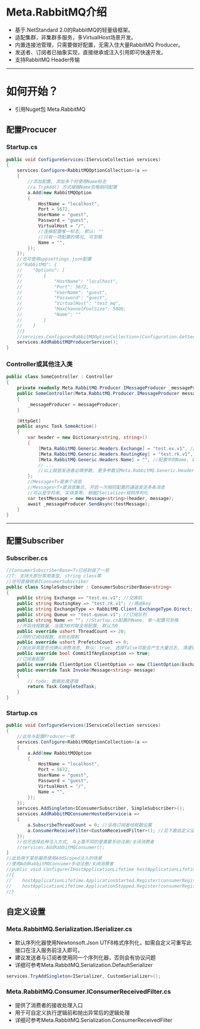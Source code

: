 
# Meta.RabbitMQ介绍

* 基于.NetStandard 2.0的RabbitMQ的轻量级框架。
* 适配集群，非集群多服务，多VirtualHost场景开发。
* 内置连接池管理，只需要做好配置，无需入住大量RabbitMQ Producer。
* 发送者、订阅者已抽象实现，直接继承或注入引用即可快速开发。
* 支持RabbitMQ Header传输
---

# 如何开始？

* 引用Nuget包 Meta.RabbitMQ

## 配置Procucer
### Startup.cs
``` C#
public void ConfigureServices(IServiceCollection services)
{
    services.Configure<RabbitMQOptionCollection>(a =>
    {
        //添加配置, 添加多个时使用Name标志
        //a.TryAdd() 方式根据Name忽略相同配置
        a.Add(new RabbitMQOption
        {
            HostName = "localhost", 
            Port = 5672,
            UserName = "guest",
            Password = "guest",
            VirtualHost = "/",
            //连接配置唯一标志, 默认: ""
            //只有一项配置的情况, 可忽略
            Name = "", 
        });
    });
    //也可使用appsettings.json配置
    //"RabbitMQ": {
    //    "Options": [
    //        {
    //            "HostName": "localhost",
    //            "Port": 5672,
    //            "UserName": "guest",
    //            "Password": "guest",
    //            "VirtualHost": "test_mq",
    //            "MaxChannelPoolSize": 5000,
    //            "Name": ""
    //        }
    //    ]
    //}
    //services.Configure<RabbitMQOptionCollection>(Configuration.GetSection("RabbitMQ"));
    services.AddRabbitMQProducerService();
}
```
### Controller或其他注入类
``` C#
public class SomeController : Controller
{
    private readonly Meta.RabbitMQ.Producer.IMessageProducer _messageProducer;
    public SomeController(Meta.RabbitMQ.Producer.IMessageProducer messageProducer)
    {
        _messageProducer = messageProducer;
    }

    [HttpGet]
    public async Task SomeAction()
    {
        var header = new Dictionary<string, string>()
        {
            [Meta.RabbitMQ.Generic.Headers.Exchange] = "test.ex.v1", //交换机
            [Meta.RabbitMQ.Generic.Headers.RoutingKey] = "test.rk.v1", //路由key
            [Meta.RabbitMQ.Generic.Headers.Name] = "", //配置中的Name, 如果单一配置可忽略
            // ...
            //以上就是发送者必填参数, 更多参数见Meta.RabbitMQ.Generic.Headers
        };
        //Message<T>是单个消息
        //Messages<T>是消息集合, 开启一次相同配置的通道发送多条消息
        //可以是字符串, 实体类等, 根据ISerializer规则序列化
        var testMessage = new Message<string>(header, message);
        await _messageProducer.SendAsync(testMessage);
    }
}
```
---
## 配置Subscriber
### Subscriber.cs

``` C#
//ConsumerSubscriberBase<T>已经封装了一层
//T: 支持大部分常用类型, string class等
//也可直接继承IConsumerSubscriber
public class SimpleSubscriber : ConsumerSubscriberBase<string>
{
    public string Exchange => "test.ex.v1"; //交换机
    public string RoutingKey => "test.rk.v1"; //路由key
    public string ExchangeType => RabbitMQ.Client.ExchangeType.Direct; //交换机类型
    public string Queue => "test.queue.v1"; //订阅队列
    public string Name => ""; //Startup.cs配置的Name, 单一配置可忽略
    //开启线程数量, 当值为0时取全局配置, 默认为0
    public override ushort ThreadCount => 20;
    //同时订阅线程数, 0则无限制
    public override ushort PrefetchCount => 0; 
    //抛出异常是否也确认消费消息, 默认: true, 选择false可能会产生大量日志, 清谨慎选择
    public override bool CommitIfAnyException => true; 
    //订阅者配置
    public override ClientOption ClientOption => new ClientOption(Exchange, RoutingKey, ExchangeType, Queue, Name); 
    public override Task Invoke(Message<string> message)
    {
        // todo: 数据处理逻辑
        return Task.CompletedTask;
    }
}
```
### Startup.cs
``` C#
public void ConfigureServices(IServiceCollection services)
{
    //此处与配置Producer一致
    services.Configure<RabbitMQOptionCollection>(a =>
    {
        a.Add(new RabbitMQOption
        {
            HostName = "localhost", 
            Port = 5672,
            UserName = "guest",
            Password = "guest",
            VirtualHost = "/",
            Name = "", 
        });
    });
    services.AddSingleton<IConsumerSubscriber, SimpleSubscriber>();
    services.AddRabbitMQConsumerHostedService(a =>
    {
        a.SubscribeThreadCount = 0; //全局订阅者线程数设置
        a.ConsumerReceiveFilter<CustomReceivedFilter>(); //见下面自定义设置
    });
    //也可选择此种注入方式, 与上面不同的是需要手动注册/关闭消费者 
    //services.AddRabbitMQConsumer();
}
//此处用于某些服务使用AddScoped注入的场景
//使用AddRabbitMQConsumer手动注册/关闭消费者
//public void Configure(IHostApplicationLifetime hostApplicationLifetime, IConsumerRegister consumerRegister)
//{
//    hostApplicationLifetime.ApplicationStarted.Register(consumerRegister.Start);
//    hostApplicationLifetime.ApplicationStopped.Register(consumerRegister.Dispose);
//}
```

## 自定义设置

### Meta.RabbitMQ.Serialization.ISerializer.cs
* 默认序列化器使用Newtonsoft.Json UTF8格式序列化，如需自定义可重写此接口在注入服务前注入即可。
* 建议发送者与订阅者使用同一个序列化器，否则会有协议问题
* 详细可参考Meta.RabbitMQ.Serialization.DefaultSerializer
``` C#
services.TryAddSingleton<ISerializer, CustomSerializer>();
```
### Meta.RabbitMQ.Consumer.IConsumerReceivedFilter.cs
* 提供了消费者的接收处理入口
* 用于可自定义执行逻辑前和抛出异常后的逻辑处理
* 详细可参考Meta.RabbitMQ.Serialization.ConsumerReceivedFilter
